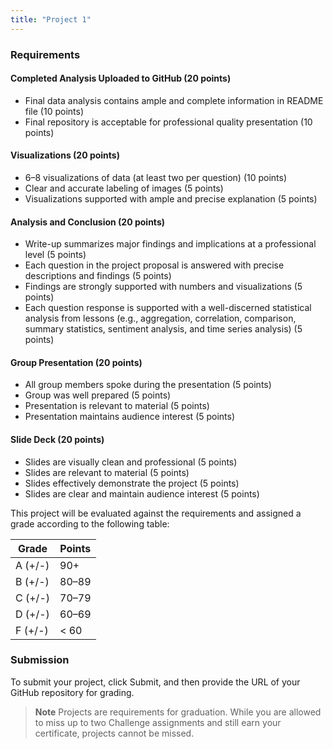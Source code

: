 ```yaml
---
title: "Project 1"
---
```


<div id="bootcamp"><img style="display: none;" src="https://static.bc-edx.com/data/dl-1-2/m8/lms/img/banner.jpg" alt="lesson banner" />

### Requirements

#### Completed Analysis Uploaded to GitHub (20 points)

* Final data analysis contains ample and complete information in README file (10 points)
* Final repository is acceptable for professional quality presentation (10 points)

#### Visualizations (20 points)

* 6–8 visualizations of data (at least two per question) (10 points)
* Clear and accurate labeling of images (5 points)
* Visualizations supported with ample and precise explanation (5 points)

#### Analysis and Conclusion (20 points)

* Write-up summarizes major findings and implications at a professional level (5 points)
* Each question in the project proposal is answered with precise descriptions and findings (5 points)
* Findings are strongly supported with numbers and visualizations  (5 points)
* Each question response is supported with a well-discerned statistical analysis from lessons (e.g., aggregation, correlation, comparison, summary statistics, sentiment analysis, and time series analysis) (5 points)

#### Group Presentation (20 points)

* All group members spoke during the presentation (5 points)
* Group was well prepared (5 points)
* Presentation is relevant to material (5 points)
* Presentation maintains audience interest (5 points)

#### Slide Deck (20 points)

* Slides are visually clean and professional (5 points)
* Slides are relevant to material (5 points)
* Slides effectively demonstrate the project (5 points)
* Slides are clear and maintain audience interest (5 points)

This project will be evaluated against the requirements and assigned a grade according to the following table:

| Grade | Points |
| --- | --- |
| A (+/-) | 90+ |
| B (+/-) | 80&ndash;89 |
| C (+/-) | 70&ndash;79 |
| D (+/-) | 60&ndash;69 |
| F (+/-) | < 60 |

### Submission

To submit your project, click Submit, and then provide the URL of your GitHub repository for grading.

> **Note** Projects are requirements for graduation. While you are allowed to miss up to two Challenge assignments and still earn your certificate, projects cannot be missed.

